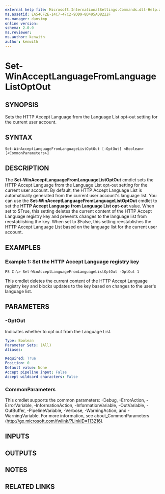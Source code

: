```yaml
---
external help file: Microsoft.InternationalSettings.Commands.dll-Help.xml
ms.assetid: EA54CF2E-14C7-47C2-9DD9-8D495A08222F
ms.manager: dansimp
online version: 
schema: 2.0.0
ms.reviewer:
ms.author: kenwith
author: kenwith
---
```


# Set-WinAcceptLanguageFromLanguageListOptOut

## SYNOPSIS
Sets the HTTP Accept Language from the Language List opt-out setting for the current user account.

## SYNTAX

```
Set-WinAcceptLanguageFromLanguageListOptOut [-OptOut] <Boolean> [<CommonParameters>]
```

## DESCRIPTION
The **Set-WinAcceptLanguageFromLanguageListOptOut** cmdlet sets the HTTP Accept Language from the Language List opt-out setting for the current user account.
By default, the HTTP Accept Language List is automatically generated from the current user account's language list.
You can use the **Set-WinAcceptLanguageFromLanguageListOptOut** cmdlet to set the **HTTP Accept Language from Language List opt-out** value.
When set to $True, this setting deletes the current content of the HTTP Accept Language registry key and prevents changes to the language list from reestablishing the key.
When set to $False, this setting reestablishes the HTTP Accept Language List based on the language list for the current user account.

## EXAMPLES

### Example 1: Set the HTTP Accept Language registry key
```
PS C:\> Set-WinAcceptLanguageFromLanguageListOptOut -OptOut 1
```

This cmdlet deletes the current content of the HTTP Accept Language registry key and blocks updates to the key based on changes to the user's language list.

## PARAMETERS

### -OptOut
Indicates whether to opt out from the Language List.

```yaml
Type: Boolean
Parameter Sets: (All)
Aliases: 

Required: True
Position: 0
Default value: None
Accept pipeline input: False
Accept wildcard characters: False
```

### CommonParameters
This cmdlet supports the common parameters: -Debug, -ErrorAction, -ErrorVariable, -InformationAction, -InformationVariable, -OutVariable, -OutBuffer, -PipelineVariable, -Verbose, -WarningAction, and -WarningVariable. For more information, see about_CommonParameters (http://go.microsoft.com/fwlink/?LinkID=113216).

## INPUTS

## OUTPUTS

## NOTES

## RELATED LINKS

